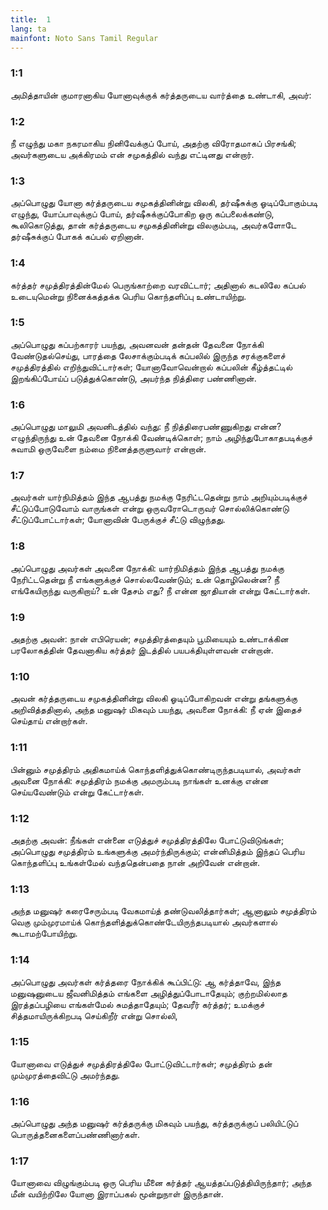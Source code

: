 ```yaml
---
title:  1
lang: ta
mainfont: Noto Sans Tamil Regular
---
```


###  1:1

அமித்தாயின் குமாரனாகிய யோனாவுக்குக் கர்த்தருடைய வார்த்தை உண்டாகி, அவர்:

###  1:2

நீ எழுந்து மகா நகரமாகிய நினிவேக்குப் போய், அதற்கு விரோதமாகப் பிரசங்கி; அவர்களுடைய அக்கிரமம் என் சமுகத்தில் வந்து எட்டினது என்றார்.

###  1:3

அப்பொழுது யோனா கர்த்தருடைய சமுகத்தினின்று விலகி, தர்ஷீசுக்கு ஓடிப்போகும்படி எழுந்து, யோப்பாவுக்குப் போய், தர்ஷீசுக்குப்போகிற ஒரு கப்பலைக்கண்டு, கூலிகொடுத்து, தான் கர்த்தருடைய சமுகத்தினின்று விலகும்படி, அவர்களோடே தர்ஷீசுக்குப் போகக் கப்பல் ஏறினான்.

###  1:4

கர்த்தர் சமுத்திரத்தின்மேல் பெருங்காற்றை வரவிட்டார்; அதினால் கடலிலே கப்பல் உடையுமென்று நினைக்கத்தக்க பெரிய கொந்தளிப்பு உண்டாயிற்று.

###  1:5

அப்பொழுது கப்பற்காரர் பயந்து, அவனவன் தன்தன் தேவனை நோக்கி வேண்டுதல்செய்து, பாரத்தை லேசாக்கும்படிக் கப்பலில் இருந்த சரக்குகளைச் சமுத்திரத்தில் எறிந்துவிட்டார்கள்; யோனாவோவென்றால் கப்பலின் கீழ்த்தட்டில் இறங்கிப்போய்ப் படுத்துக்கொண்டு, அயர்ந்த நித்திரை பண்ணினான்.

###  1:6

அப்பொழுது மாலுமி அவனிடத்தில் வந்து: நீ நித்திரைபண்ணுகிறது என்ன? எழுந்திருந்து உன் தேவனை நோக்கி வேண்டிக்கொள்; நாம் அழிந்துபோகாதபடிக்குச் சுவாமி ஒருவேளை நம்மை நினைத்தருளுவார் என்றான்.

###  1:7

அவர்கள் யார்நிமித்தம் இந்த ஆபத்து நமக்கு நேரிட்டதென்று நாம் அறியும்படிக்குச் சீட்டுப்போடுவோம் வாருங்கள் என்று ஒருவரோடொருவர் சொல்லிக்கொண்டு சீட்டுப்போட்டார்கள்; யோனாவின் பேருக்குச் சீட்டு விழுந்தது.

###  1:8

அப்பொழுது அவர்கள் அவனை நோக்கி: யார்நிமித்தம் இந்த ஆபத்து நமக்கு நேரிட்டதென்று நீ எங்களுக்குச் சொல்லவேண்டும்; உன் தொழிலென்ன? நீ எங்கேயிருந்து வருகிறாய்? உன் தேசம் எது? நீ என்ன ஜாதியான் என்று கேட்டார்கள்.

###  1:9

அதற்கு அவன்: நான் எபிரெயன்; சமுத்திரத்தையும் பூமியையும் உண்டாக்கின பரலோகத்தின் தேவனாகிய கர்த்தர் இடத்தில் பயபக்தியுள்ளவன் என்றான்.

###  1:10

அவன் கர்த்தருடைய சமுகத்தினின்று விலகி ஓடிப்போகிறவன் என்று தங்களுக்கு அறிவித்ததினால், அந்த மனுஷர் மிகவும் பயந்து, அவனை நோக்கி: நீ ஏன் இதைச் செய்தாய் என்றார்கள்.

###  1:11

பின்னும் சமுத்திரம் அதிகமாய்க் கொந்தளித்துக்கொண்டிருந்தபடியால், அவர்கள் அவனை நோக்கி: சமுத்திரம் நமக்கு அமரும்படி நாங்கள் உனக்கு என்ன செய்யவேண்டும் என்று கேட்டார்கள்.

###  1:12

அதற்கு அவன்: நீங்கள் என்னை எடுத்துச் சமுத்திரத்திலே போட்டுவிடுங்கள்; அப்பொழுது சமுத்திரம் உங்களுக்கு அமர்ந்திருக்கும்; என்னிமித்தம் இந்தப் பெரிய கொந்தளிப்பு உங்கள்மேல் வந்ததென்பதை நான் அறிவேன் என்றான்.

###  1:13

அந்த மனுஷர் கரைசேரும்படி வேகமாய்த் தண்டுவலித்தார்கள்; ஆனாலும் சமுத்திரம் வெகு மும்முரமாய்க் கொந்தளித்துக்கொண்டேயிருந்தபடியால் அவர்களால் கூடாமற்போயிற்று.

###  1:14

அப்பொழுது அவர்கள் கர்த்தரை நோக்கிக் கூப்பிட்டு: ஆ கர்த்தாவே, இந்த மனுஷனுடைய ஜீவனிமித்தம் எங்களை அழித்துப்போடாதேயும்; குற்றமில்லாத இரத்தப்பழியை எங்கள்மேல் சுமத்தாதேயும்; தேவரீர் கர்த்தர்; உமக்குச் சித்தமாயிருக்கிறபடி செய்கிறீர் என்று சொல்லி,

###  1:15

யோனாவை எடுத்துச் சமுத்திரத்திலே போட்டுவிட்டார்கள்; சமுத்திரம் தன் மும்முரத்தைவிட்டு அமர்ந்தது.

###  1:16

அப்பொழுது அந்த மனுஷர் கர்த்தருக்கு மிகவும் பயந்து, கர்த்தருக்குப் பலியிட்டுப் பொருத்தனைகளைப்பண்ணினார்கள்.

###  1:17

யோனாவை விழுங்கும்படி ஒரு பெரிய மீனை கர்த்தர் ஆயத்தப்படுத்தியிருந்தார்; அந்த மீன் வயிற்றிலே யோனா இராப்பகல் மூன்றுநாள் இருந்தான்.


